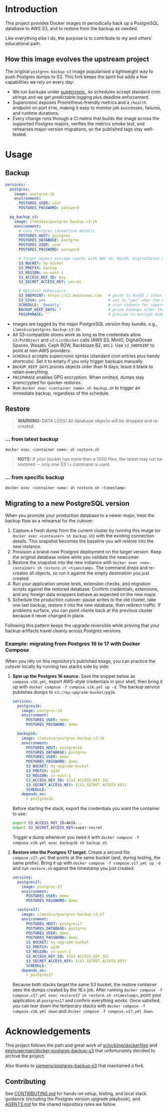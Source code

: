 # Introduction
This project provides Docker images to periodically back up a PostgreSQL database to AWS S3, and to restore from the backup as needed.

Like everything else I do, the purpose is to contribute to my and others' educational path.

## How this image evolves the upstream project
The original `postgres-backup-s3` image popularised a lightweight way to push Postgres dumps to S3. This fork keeps the spirit but adds a few capabilities we rely on every day:
- We run backups under [supercronic](https://github.com/aptible/supercronic), so schedules accept standard cron strings and we get predictable logging plus deadline enforcement.
- Supercronic exposes Prometheus-friendly metrics and a `/health` endpoint on port `9746`, making it easy to monitor job successes, failures, and runtime durations.
- Every change runs through a CI matrix that builds the image across the supported Postgres majors, verifies the metrics smoke test, and rehearses major-version migrations, so the published tags stay well-tested.

# Usage
## Backup
```yaml
services:
  postgres:
    image: postgres:16
    environment:
      POSTGRES_USER: user
      POSTGRES_PASSWORD: password

  pg_backup_s3:
    image: ilmeskio/postgres-backup-s3:16
    environment:
      # Core Postgres connection details
      POSTGRES_HOST: postgres
      POSTGRES_DATABASE: postgres
      POSTGRES_USER: user
      POSTGRES_PASSWORD: password

      # Target object storage (works with AWS S3, MinIO, DigitalOcean Spaces, Ceph, etc.)
      S3_BUCKET: my-bucket
      S3_PREFIX: backup
      S3_REGION: us-east-1
      S3_ACCESS_KEY_ID: key
      S3_SECRET_ACCESS_KEY: secret

      # Optional behaviours
      S3_ENDPOINT: https://s3.amazonaws.com   # point to MinIO / other S3-compatible URLs as needed
      S3_S3V4: yes                            # set to "yes" when the endpoint requires signature v4
      SCHEDULE: '@weekly'                     # cron cadence for supercronic
      BACKUP_KEEP_DAYS: 7                     # prune backups older than N days; leave empty to disable
      PASSPHRASE: ''                          # provide to encrypt dumps with GPG
```
- Images are tagged by the major PostgreSQL version they bundle, e.g., `ilmeskio/postgres-backup-s3:16`.
- All S3-compatible stores work as long as the credentials allow `s3:PutObject` and `s3:ListBucket` calls (AWS S3, MinIO,
  DigitalOcean Spaces, Wasabi, Ceph RGW, Backblaze B2, etc.). Use `S3_ENDPOINT` to point at non-AWS providers.
- `SCHEDULE` accepts supercronic syntax (standard cron entries plus handy shortcuts). Set it to empty if you only trigger
  backups manually.
- `BACKUP_KEEP_DAYS` prunes objects older than N days; leave it blank to retain everything.
- `PASSPHRASE` enables GPG encryption. When omitted, dumps stay unencrypted for quicker restores.
- Run `docker exec <container name> sh backup.sh` to trigger an immediate backup, regardless of the schedule.

## Restore
> **WARNING:** DATA LOSS! All database objects will be dropped and re-created.
### ... from latest backup
```sh
docker exec <container name> sh restore.sh
```
> **NOTE:** If your bucket has more than a 1000 files, the latest may not be restored -- only one S3 `ls` command is used
### ... from specific backup
```sh
docker exec <container name> sh restore.sh <timestamp>
```

## Migrating to a new PostgreSQL version
When you promote your production database to a newer major, treat the backup flow as a rehearsal for the cutover:

1. Capture a fresh dump from the current cluster by running this image (or `docker exec <container> sh backup.sh`) with the existing connection details. This snapshot becomes the baseline you will restore into the new instance.
2. Provision a brand-new Postgres deployment on the target version. Keep the original database online while you validate the newcomer.
3. Restore the snapshot into the new instance with `docker exec <new-container> sh restore.sh <timestamp>`. The command drops and re-creates all objects, so run it against the empty destination you just created.
4. Run your application smoke tests, extension checks, and migration scripts against the restored database. Confirm credentials, extensions, and any foreign data wrappers behave as expected on the new major.
5. Schedule the production cutover: pause writes to the old cluster, take one last backup, restore it into the new database, then redirect traffic. If problems surface, you can point clients back at the previous cluster because it never changed in place.

Following this pattern keeps the upgrade reversible while proving that your backup artifacts travel cleanly across Postgres versions.

### Example: migrating from Postgres 16 to 17 with Docker Compose
When you rely on this repository’s published image, you can practice the cutover locally by running two stacks side by side:

1. **Spin up the Postgres 16 source.** Save the snippet below as `compose.v16.yml`, export AWS-style credentials in your shell, then bring it up with `docker compose -f compose.v16.yml up -d`. The backup service publishes dumps to `s3://my-upgrade-bucket/pg16`.

   ```yaml
   services:
     postgres16:
       image: postgres:16
       environment:
         POSTGRES_USER: demo
         POSTGRES_PASSWORD: demo

     backup16:
       image: ilmeskio/postgres-backup-s3:16
       environment:
         POSTGRES_HOST: postgres16
         POSTGRES_DATABASE: postgres
         POSTGRES_USER: demo
         POSTGRES_PASSWORD: demo
         S3_BUCKET: my-upgrade-bucket
         S3_PREFIX: pg16
         S3_REGION: us-east-1
         S3_ACCESS_KEY_ID: ${S3_ACCESS_KEY_ID}
         S3_SECRET_ACCESS_KEY: ${S3_SECRET_ACCESS_KEY}
         SCHEDULE: ''
       depends_on:
         - postgres16
   ```

   Before starting the stack, export the credentials you want the container to use:

   ```sh
   export S3_ACCESS_KEY_ID=AKIA...
   export S3_SECRET_ACCESS_KEY=super-secret
   ```

   Trigger a dump whenever you need it with `docker compose -f compose.v16.yml exec backup16 sh backup.sh`.

2. **Restore into the Postgres 17 target.** Create a second file `compose.v17.yml` that points at the same bucket (and, during testing, the same prefix). Bring it up with `docker compose -f compose.v17.yml up -d` and run `restore.sh` against the timestamp you just created.

   ```yaml
   services:
     postgres17:
       image: postgres:17
       environment:
         POSTGRES_USER: demo
         POSTGRES_PASSWORD: demo

     restore17:
       image: ilmeskio/postgres-backup-s3:17
       environment:
         POSTGRES_HOST: postgres17
         POSTGRES_DATABASE: postgres
         POSTGRES_USER: demo
         POSTGRES_PASSWORD: demo
         S3_BUCKET: my-upgrade-bucket
         S3_PREFIX: pg16
         S3_REGION: us-east-1
         S3_ACCESS_KEY_ID: ${S3_ACCESS_KEY_ID}
         S3_SECRET_ACCESS_KEY: ${S3_SECRET_ACCESS_KEY}
         SCHEDULE: ''
       depends_on:
         - postgres17
   ```

   Because both stacks target the same S3 bucket, the restore container sees the dumps created by the 16.x job. After running `docker compose -f compose.v17.yml exec restore17 sh restore.sh <timestamp>`, point your application at `postgres17` and confirm everything works. Once satisfied, you can tear down the temporary stacks with `docker compose -f compose.v16.yml down` and `docker compose -f compose.v17.yml down`.

# Acknowledgements
This project follows the path and great work of [schickling/dockerfiles](https://github.com/schickling/dockerfiles)
 and [eeshugerman/docker-postgres-backup-s3](https://github.com/eeshugerman/postgres-backup-s3) that unfortunately decided to archive the project.

Also thanks to [siemens/postgres-backup-s3](https://github.com/siemens/postgres-backup-s3/tree/master) that maintained a fork.


## Contributing
See [CONTRIBUTING.md](CONTRIBUTING.md) for hands-on setup, testing, and local stack guidance (including the Postgres version upgrade playbook), and [AGENTS.md](AGENTS.md) for the shared repository rules we follow.
